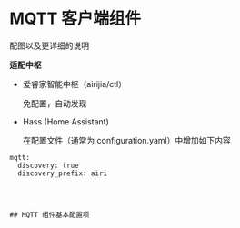 # MQTT 客户端组件





配图以及更详细的说明





**适配中枢**

 - 爱睿家智能中枢（airijia/ctl）
 
    免配置，自动发现


 - Hass (Home Assistant)

   在配置文件（通常为 configuration.yaml）中增加如下内容

```
mqtt:
  discovery: true
  discovery_prefix: airi




## MQTT 组件基本配置项